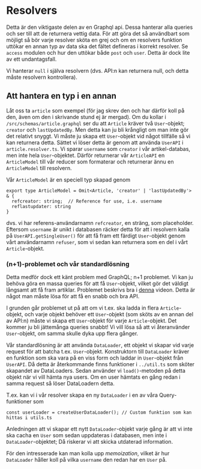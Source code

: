 # Resolvers

Detta är den viktigaste delen av en Graphql api. Dessa hanterar
alla queries och ser till att de returnera vettig data.
För att göra det så användbart som möjligt så bör varje resolver
sköta en grej och om en resolvers funktion uttökar en annan
typ av data ska det fältet defineras i korrekt resolver. Se
`access` modulen och hur den uttökar både `post` och `user`. Detta
är dock lite av ett undantagsfall.

Vi hanterar `null` i själva resolvern (dvs. API:n kan returnera null, och detta måste resolvern kontrollera).

## Att hantera en typ i en annan

Låt oss ta `article` som exempel (för jag skrev den och har därför koll på den, även om den i skrivande stund ej är mergad). Om du kollar i `/src/schemas/article.graphql` ser du att `Article` kräver två `User`-objekt; `creator` och `lastUpdatedBy`. Men detta kan ju bli krångligt om man inte gör det relativt snyggt. Vi måste ju skapa ett `User`-objekt vid något tillfälle så vi kan returnera detta. Sättet vi löser detta är genom att använda `UserAPI` i `article.resolver.ts`. Vi sparar `username` som `creator` i vår artikel-databas, men inte hela `User`-objektet. Därför returnerar vår `ArticleAPI` en `ArticleModel` till vår reducer som formaterar och returnerar ännu en `ArticleModel` till resolvern.

Vår `ArticleModel` är en speciell typ skapad genom

```
export type ArticleModel = Omit<Article, 'creator' | 'lastUpdatedBy'> & {
  refcreator: string;  // Reference for use, i.e. username
  reflastupdater: string
}
```

dvs. vi har referens-användarnamn `refcreator`, en sträng, som placeholder. Eftersom `username` är unikt i databasen räcker detta för att i resolvern kalla på `UserAPI.getSingleUser()` för att få fram ett färdigt `User`-objekt genom vårt användarnamn `refuser`, som vi sedan kan returnera som en del i vårt `Article`-objekt.

### (n+1)-problemet och vår standardlösning

Detta medför dock ett känt problem med GraphQL; n+1 problemet. Vi kan ju behöva göra en massa queries för att få `User`-objekt, vilket gör det väldigt långsamt att få fram artiklar. Problemet beskrivs bra i [denna](https://youtu.be/uCbFMZYQbxE) videon. Detta är något man måste lösa för att få en snabb och bra API.

I grunden går problemet ut på att om vi t.ex. ska ladda in flera `Article`-objekt, och varje objekt behöver ett `User`-objekt (som sköts av en annan del av API:n) måste vi skapa ett `User`-objekt för varje `Article`-objekt. Det kommer ju bli jättemånga queries snabbt! Vi vill lösa så att vi återanvänder `User`-objekt, om samma skulle dyka upp flera gånger.

Vår standardlösning är att använda `DataLoader`, ett objekt vi skapar vid varje request för att batcha t.ex. `User`-objekt. Konstruktorn till `DataLoader` kräver en funktion som ska vara på en viss form och laddar in `User`-objekt från `UserAPI`. Då detta är återkommande finns funktioner i `../util.ts` som sköter skapandet av DataLoaders. Sedan använder vi `load()`-metoden på detta objekt när vi vill hämta nya users. Om en user hämtats en gång redan i samma request så löser DataLoadern detta.

T.ex. kan vi i vår resolver skapa en ny `DataLoader` i en av våra Query-funktioner som

```
const userLoader = createUserDataLoader(); // Custom funktion som kan hittas i utils.ts
```

Anledningen att vi skapar ett nytt `DataLoader`-objekt varje gång är att vi inte ska cacha en `User` som sedan uppdateras i databasen, men inte i `DataLoader`-objektet; Då riskerar vi att skicka utdaterad information.

För den intresserade kan man kolla upp _memoization_, vilket är hur `DataLoader` håller koll på vilka `username` den redan har en `User` på.